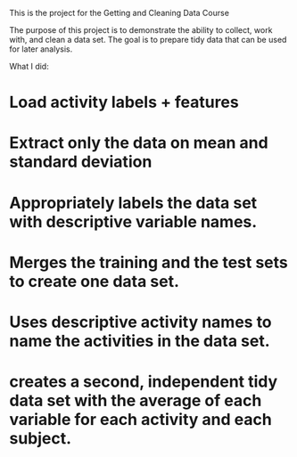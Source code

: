 This is the project for the Getting and Cleaning Data Course  

The purpose of this project is to demonstrate the ability to collect, work with, and clean a data set. 
The goal is to prepare tidy data that can be used for later analysis. 

What I did: 


# Load activity labels + features
# Extract only the data on mean and standard deviation
# Appropriately labels the data set with descriptive variable names.
# Merges the training and the test sets to create one data set.
# Uses descriptive activity names to name the activities in the data set.
# creates a second, independent tidy data set with the average of each variable for each activity and each subject.

